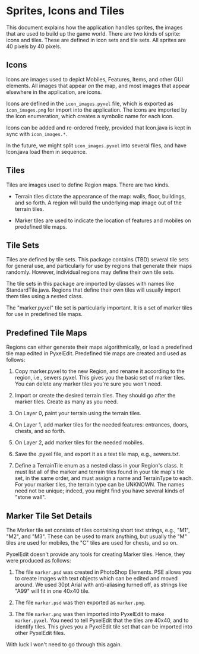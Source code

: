 # Sprites, Icons and Tiles #

This document explains how the application handles sprites, the images that are
used to build up the game world.  There are two kinds of sprite: icons and tiles.
These are defined in icon sets and tile sets.  All sprites are 40 pixels by 40 pixels.

## Icons ##

Icons are images used to depict Mobiles, Features, Items, and other GUI
elements.  All images that appear *on* the map, and most images that appear
elsewhere in the application, are icons.

Icons are defined in the `icon_images.pyxel` file, which is exported as 
`icon_images.png` for import into the application.  The icons are imported
by the Icon enumeration, which creates a symbolic name for each icon.

Icons can be added and re-ordered freely, provided that Icon.java is kept in sync 
with `icon_images.*`.

In the future, we might split `icon_images.pyxel` into several files, and have 
Icon.java load them in sequence. 

## Tiles ##
    
Tiles are images used to define Region maps.  There are two kinds.

*   Terrain tiles dictate the appearance of the map: walls, floor, buildings,
    and so forth.  A region will build the underlying map image out of the
    terrain tiles.

*   Marker tiles are used to indicate the location of features and mobiles
    on predefined tile maps.
    
## Tile Sets ##

Tiles are defined by tile sets.  This package contains (TBD) several tile sets
for general use, and particularly for use by regions that generate their maps
randomly.  However, individual regions may define their own tile sets.

The tile sets in this package are imported by classes with names like 
StandardTile.java.  Regions that define their own tiles will usually import 
them tiles using a nested class.

The "marker.pyxel" tile set is particularly important.  It is a set of
marker tiles for use in predefined tile maps.

## Predefined Tile Maps ##

Regions can either generate their maps algorithmically, or load a predefined
tile map edited in PyxelEdit.  Predefined tile maps are created and used as
follows:

1.  Copy marker.pyxel to the new Region, and rename it according to the
    region, i.e., sewers.pyxel.  This gives you the basic set of marker tiles.
    You can delete any marker tiles you're sure you won't need.
    
2.  Import or create the desired terrain tiles.  They should go after the
    marker tiles.   Create as many as you need.
    
3.  On Layer 0, paint your terrain using the terrain tiles.

4.  On Layer 1, add marker tiles for the needed features: entrances, doors,
    chests, and so forth.
    
5.  On Layer 2, add marker tiles for the needed mobiles.

6.  Save the .pyxel file, and export it as a text tile map, e.g., sewers.txt.
    
7.  Define a TerrainTile enum as a nested class in your Region's class.
    It must list all of the marker and terrain tiles found in your tile map's
    tile set, in the same order, and must assign a name and TerrainType to each.
    For your marker tiles, the terrain type can be UNKNOWN.  The names need
    not be unique; indeed, you might find you have several kinds of "stone wall".

## Marker Tile Set Details ##

The Marker tile set consists of tiles containing short text strings, e.g.,
"M1", "M2", and "M3".  These can be used to mark anything, but usually the 
"M" tiles are used for mobiles, the "C" tiles are used for chests, and so on.

PyxelEdit doesn't provide any tools for creating Marker tiles.  Hence, they were
produced as follows:

1.  The file `marker.psd` was created in PhotoShop Elements.  PSE allows you to
    create images with text objects which can be edited and moved around.  We
    used 30pt Arial with anti-aliasing turned off, as strings like "A99" will
    fit in one 40x40 tile.
    
2.  The file `marker.psd` was then exported as `marker.png`.

3.  The file `marker.png` was then imported into PyxelEdit to make `marker.pyxel`.
    You need to tell PyxelEdit that the tiles are 40x40, and to identify tiles.
    This gives you a PyxelEdit tile set that can be imported into other
    PyxelEdit files.
    
With luck I won't need to go through this again.